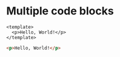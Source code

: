 # Multiple code blocks

```vue
<template>
  <p>Hello, World!</p>
</template>
```

```html
<p>Hello, World!</p>
```
